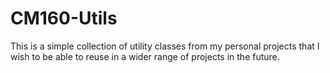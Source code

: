 # CM160-Utils

This is a simple collection of utility classes from my personal projects that I wish to be able to reuse in a wider range of projects in the future.
